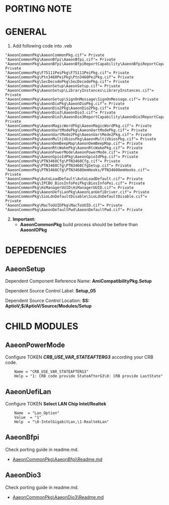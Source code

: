 PORTING NOTE
======

GENERAL
======

1. Add following code into .veb

```
"AaeonCommonPkg\AaeonCommonPkg.cif"= Private
"AaeonCommonPkg\AaeonBfpi\AaeonBfpi.cif"= Private
"AaeonCommonPkg\AaeonBfpi\AaeonBfpiReportCapability\AaeonBfpiReportCapability.cif"= Private
"AaeonCommonPkg\F75111PeiPkg\F75111PeiPkg.cif"= Private
"AaeonCommonPkg\Ptn3460PeiPkg\Ptn3460PeiPkg.cif"= Private
"AaeonCommonPkg\SecDecodePkg\SecDecodePkg.cif"= Private
"AaeonCommonPkg\AaeonSetup\AaeonSetup.cif"= Private
"AaeonCommonPkg\AaeonSetup\LibraryInstances\LibraryInstances.cif"= Private
"AaeonCommonPkg\AaeonSetup\SignOnMessage\SignOnMessage.cif"= Private
"AaeonCommonPkg\AaeonDioPkg\AaeonDioPkg.cif"= Private
"AaeonCommonPkg\AaeonDio2Pkg\AaeonDio2Pkg.cif"= Private
"AaeonCommonPkg\AaeonDio3\AaeonDio3.cif"= Private
"AaeonCommonPkg\AaeonDio3\AaeonDio3ReportCapability\AaeonDio3ReportCapability.cif"= Private
"AaeonCommonPkg\AaeonMagicWordPkg\AaeonMagicWordPkg.cif"= Private
"AaeonCommonPkg\AaeonUartModePkg\AaeonUartModePkg.cif"= Private
"AaeonCommonPkg\AaeonUartMode2Pkg\AaeonUartMode2Pkg.cif"= Private
"AaeonCommonPkg\AaeonMultiVbiosPkg\AaeonMultiVbiosPkg.cif"= Private
"AaeonCommonPkg\AaeonOemBeepMap\AaeonOemBeepMap.cif"= Private
"AaeonCommonPkg\AaeonRtcWakePkg\AaeonRtcWakePkg.cif"= Private
"AaeonCommonPkg\AaeonPowerMode\AaeonPowerMode.cif"= Private
"AaeonCommonPkg\AaeonGpioIdPkg\AaeonGpioIdPkg.cif"= Private
"AaeonCommonPkg\PTN3460Cfg\PTN3460Cfg.cif"= Private
"AaeonCommonPkg\PTN3460Cfg\PTN3460CfgSetup.cif"= Private
"AaeonCommonPkg\PTN3460Cfg\PTN3460OemHooks/PTN3460OemHooks.cif"= Private
"AaeonCommonPkg\AutoLoadDefault\AutoLoadDefault.cif"= Private
"AaeonCommonPkg\IPCBU_BiosInfoPeiPkg\BiosInfoPei.cif"= Private
"AaeonCommonPkg\HiManagerUUID\HiManagerUUID.cif"= Private
"AaeonCommonPkg\AaeonUefiLanPkg\AaeonLanUefiDriver.cif"= Private
"AaeonCommonPkg\SioLdnDefaultDisable\SioLdnDefaultDisable.cif"= Private
"AaeonCommonPkg\MacToUUIDPkg\MacToUUID.cif"= Private
"AaeonCommonPkg\AaeonDefaultPwd\AaeonDefaultPwd.cif"= Private
```

2. **Important:**
   * **AaeonCommonPkg** build process should be before than **AaeonIOPkg**


DEPEDENCIES
=====

## **AaeonSetup**

Dependent Component Reference Name: **AmiCompatibilityPkg.Setup**

Dependent Source Control Label: **Setup_05**

Dependent Source Control Location: **SS: AptioV;$/AptioV/Source/Modules/Setup**


CHILD MODULES
=====

## **AaeonPowerMode**

Configure TOKEN **_CRB_USE_VAR_STATEAFTERG3_** according your CRB code.
```
	Name = "CRB_USE_VAR_STATEAFTERG3"
	Help = "1: CRB code provide StateAfterG3\0: CRB provide LastState"
```

## **AaeonUefiLan**

Configure TOKEN **Select LAN Chip Intel/Realtek**
```
	Name  = "Lan_Option"
	Value  = "1"
	Help  = "\0-IntelGigabitLan,\1-RealtekLan"
```

## **AaeonBfpi**

Check porting guide in readme.md.

* [AaeonCommonPkg\AaeonBfpi\Readme.md](AaeonBfpi/Readme.md)

## **AaeonDio3**

Check porting guide in readme.md.

* [AaeonCommonPkg\AaeonDio3\Readme.md](AaeonDio3/Readme.md)
